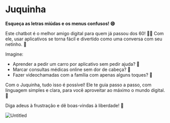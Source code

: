 # Juquinha

**Esqueça as letras miúdas e os menus confusos! 😄**

Este chatbot é o melhor amigo digital para quem já passou dos 60! 👵👴 Com ele, usar aplicativos se torna fácil e divertido como uma conversa com seu netinho. 💬

Imagine:
* Aprender a pedir um carro por aplicativo sem pedir ajuda? 🤩
* Marcar consultas médicas online sem dor de cabeça? 🤔
* Fazer videochamadas com a família com apenas alguns toques? 🥰

Com o Juquinha, tudo isso é possível! Ele te guia passo a passo, com linguagem simples e clara, para você aproveitar ao máximo o mundo digital. 🚀

Diga adeus à frustração e dê boas-vindas à liberdade! 🎉

![Untitled](https://github.com/gnegrelli/juquinha/assets/44068014/6a900251-b00a-4570-a713-9efeaf50b570)
